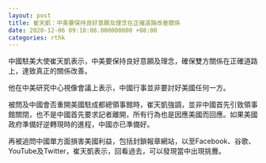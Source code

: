 ```yaml
---
layout: post
title: 崔天凱：中美要保持良好意願及理念在正確道路改善關係
date: 2020-12-06 09:10:08.000000000 +08:00
categories: rthk
---
```


中國駐美大使崔天凱表示，中美要保持良好意願及理念，確保雙方關係在正確道路上，達致真正的關係改善。

他在中美研究中心視像會議上表示，中國行事並非要討好美國任何一方。

被問及中國會否重開美國駐成都總領事館時，崔天凱強調，並非中國首先引致領事館關閉，也不是中國首先要求記者離開，所有行為也是因應美國而回應。如果美國政府準備好逆轉現時的進程，中國亦已準備好。

再被追問中國單方面損害美國利益，包括封鎖報章網站，以至Facebook、谷歌、YouTube及Twitter，崔天凱表示，回看過去，可以發現當中出現挑釁。
